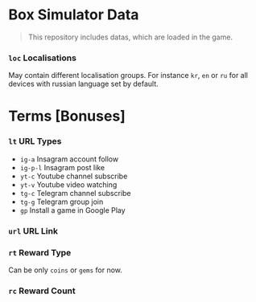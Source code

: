 # Box Simulator Data

> This repository includes datas, which are loaded in the game. 

### `loc` Localisations
May contain different localisation groups. For instance `kr`, `en` or `ru` for all devices with russian language set by default.
# Terms [Bonuses]
### `lt` URL Types 
- `ig-a` Insagram account follow
- `ig-p-l` Insagram post like
- `yt-c` Youtube channel subscribe
- `yt-v` Youtube video watching
- `tg-c` Telegram channel subscribe
- `tg-g` Telegram group join
- `gp` Install a game in Google Play
### `url` URL Link
### `rt` Reward Type
Can be only `coins` or `gems` for now.
### `rc` Reward Count

